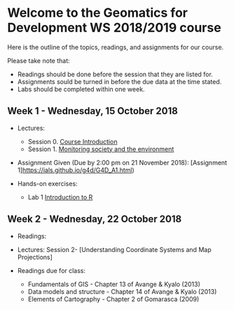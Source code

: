 # Welcome to the Geomatics for Development WS 2018/2019 course 

Here is the outline of the topics, readings, and assignments for our course. 

Please take note that:
- Readings should be done before the session that they are listed for. 
- Assignments sould be turned in before the due data at the time stated.
- Labs should be completed within one week.

## Week 1 - Wednesday, 15 October 2018

- Lectures:
  - Session 0.  [Course Introduction](https://ials.github.io/g4d/G4D_S0.html)
  - Session 1.  [Monitoring society and the environment](https://ials.github.io/g4d/G4D_S1.html)


- Assignment Given (Due by 2:00 pm on 21 November 2018):  [Assignment 1]https://ials.github.io/g4d/G4D_A1.html)

- Hands-on exercises:
  - Lab 1       [Introduction to R](https://www.datacamp.com/courses/free-introduction-to-r)  

  
 ## Week 2 - Wednesday, 22 October 2018
 
- Readings:
 
- Lectures:
  Session 2- [Understanding Coordinate Systems and Map Projections] 
  
- Readings due for class:
    - Fundamentals of GIS - Chapter 13 of Avange & Kyalo (2013) 
    - Data models and structure - Chapter 14 of Avange & Kyalo (2013) 
    - Elements of Cartography - Chapter 2 of Gomarasca (2009)



